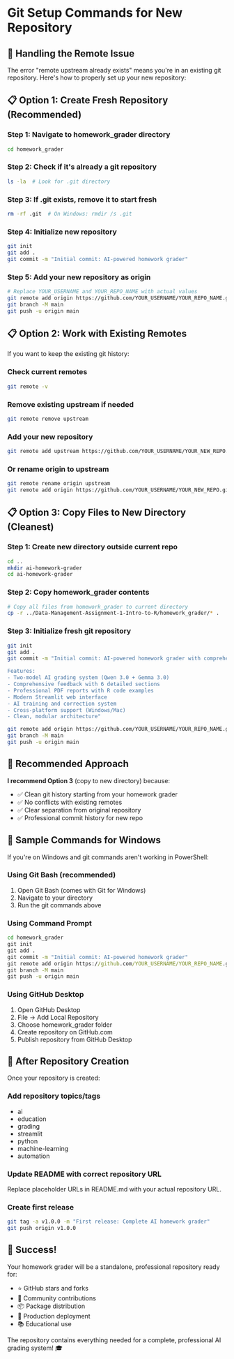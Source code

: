# Git Setup Commands for New Repository

## 🔧 Handling the Remote Issue

The error "remote upstream already exists" means you're in an existing git repository. Here's how to properly set up your new repository:

## 📋 Option 1: Create Fresh Repository (Recommended)

### Step 1: Navigate to homework_grader directory
```bash
cd homework_grader
```

### Step 2: Check if it's already a git repository
```bash
ls -la  # Look for .git directory
```

### Step 3: If .git exists, remove it to start fresh
```bash
rm -rf .git  # On Windows: rmdir /s .git
```

### Step 4: Initialize new repository
```bash
git init
git add .
git commit -m "Initial commit: AI-powered homework grader"
```

### Step 5: Add your new repository as origin
```bash
# Replace YOUR_USERNAME and YOUR_REPO_NAME with actual values
git remote add origin https://github.com/YOUR_USERNAME/YOUR_REPO_NAME.git
git branch -M main
git push -u origin main
```

## 📋 Option 2: Work with Existing Remotes

If you want to keep the existing git history:

### Check current remotes
```bash
git remote -v
```

### Remove existing upstream if needed
```bash
git remote remove upstream
```

### Add your new repository
```bash
git remote add upstream https://github.com/YOUR_USERNAME/YOUR_NEW_REPO.git
```

### Or rename origin to upstream
```bash
git remote rename origin upstream
git remote add origin https://github.com/YOUR_USERNAME/YOUR_NEW_REPO.git
```

## 📋 Option 3: Copy Files to New Directory (Cleanest)

### Step 1: Create new directory outside current repo
```bash
cd ..
mkdir ai-homework-grader
cd ai-homework-grader
```

### Step 2: Copy homework_grader contents
```bash
# Copy all files from homework_grader to current directory
cp -r ../Data-Management-Assignment-1-Intro-to-R/homework_grader/* .
```

### Step 3: Initialize fresh git repository
```bash
git init
git add .
git commit -m "Initial commit: AI-powered homework grader with comprehensive feedback

Features:
- Two-model AI grading system (Qwen 3.0 + Gemma 3.0)
- Comprehensive feedback with 6 detailed sections
- Professional PDF reports with R code examples
- Modern Streamlit web interface
- AI training and correction system
- Cross-platform support (Windows/Mac)
- Clean, modular architecture"

git remote add origin https://github.com/YOUR_USERNAME/YOUR_REPO_NAME.git
git branch -M main
git push -u origin main
```

## 🎯 Recommended Approach

**I recommend Option 3** (copy to new directory) because:
- ✅ Clean git history starting from your homework grader
- ✅ No conflicts with existing remotes
- ✅ Clear separation from original repository
- ✅ Professional commit history for new repo

## 📝 Sample Commands for Windows

If you're on Windows and git commands aren't working in PowerShell:

### Using Git Bash (recommended)
1. Open Git Bash (comes with Git for Windows)
2. Navigate to your directory
3. Run the git commands above

### Using Command Prompt
```cmd
cd homework_grader
git init
git add .
git commit -m "Initial commit: AI-powered homework grader"
git remote add origin https://github.com/YOUR_USERNAME/YOUR_REPO_NAME.git
git branch -M main
git push -u origin main
```

### Using GitHub Desktop
1. Open GitHub Desktop
2. File → Add Local Repository
3. Choose homework_grader folder
4. Create repository on GitHub.com
5. Publish repository from GitHub Desktop

## 🚀 After Repository Creation

Once your repository is created:

### Add repository topics/tags
- ai
- education
- grading
- streamlit
- python
- machine-learning
- automation

### Update README with correct repository URL
Replace placeholder URLs in README.md with your actual repository URL.

### Create first release
```bash
git tag -a v1.0.0 -m "First release: Complete AI homework grader"
git push origin v1.0.0
```

## 🎉 Success!

Your homework grader will be a standalone, professional repository ready for:
- ⭐ GitHub stars and forks
- 🤝 Community contributions
- 📦 Package distribution
- 🚀 Production deployment
- 📚 Educational use

The repository contains everything needed for a complete, professional AI grading system! 🎓